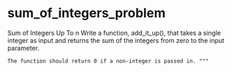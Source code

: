 # sum_of_integers_problem

Sum of Integers Up To n
    Write a function, add_it_up(), that takes a single integer as input
    and returns the sum of the integers from zero to the input parameter.

    The function should return 0 if a non-integer is passed in. """
